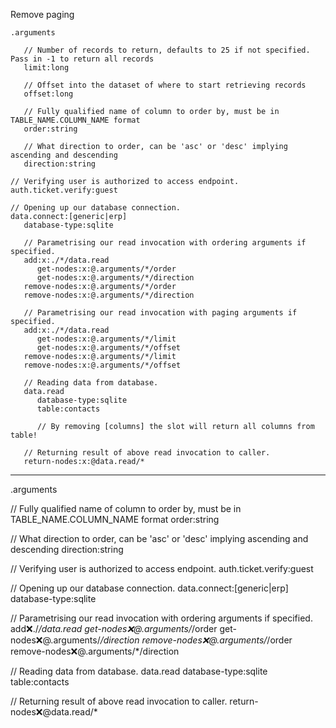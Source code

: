 Remove paging

```hyperlambda
.arguments

   // Number of records to return, defaults to 25 if not specified. Pass in -1 to return all records
   limit:long

   // Offset into the dataset of where to start retrieving records
   offset:long

   // Fully qualified name of column to order by, must be in TABLE_NAME.COLUMN_NAME format
   order:string

   // What direction to order, can be 'asc' or 'desc' implying ascending and descending
   direction:string

// Verifying user is authorized to access endpoint.
auth.ticket.verify:guest

// Opening up our database connection.
data.connect:[generic|erp]
   database-type:sqlite

   // Parametrising our read invocation with ordering arguments if specified.
   add:x:./*/data.read
      get-nodes:x:@.arguments/*/order
      get-nodes:x:@.arguments/*/direction
   remove-nodes:x:@.arguments/*/order
   remove-nodes:x:@.arguments/*/direction

   // Parametrising our read invocation with paging arguments if specified.
   add:x:./*/data.read
      get-nodes:x:@.arguments/*/limit
      get-nodes:x:@.arguments/*/offset
   remove-nodes:x:@.arguments/*/limit
   remove-nodes:x:@.arguments/*/offset

   // Reading data from database.
   data.read
      database-type:sqlite
      table:contacts

      // By removing [columns] the slot will return all columns from table!

   // Returning result of above read invocation to caller.
   return-nodes:x:@data.read/*
```
---
.arguments

   // Fully qualified name of column to order by, must be in TABLE_NAME.COLUMN_NAME format
   order:string

   // What direction to order, can be 'asc' or 'desc' implying ascending and descending
   direction:string

// Verifying user is authorized to access endpoint.
auth.ticket.verify:guest

// Opening up our database connection.
data.connect:[generic|erp]
   database-type:sqlite

   // Parametrising our read invocation with ordering arguments if specified.
   add:x:./*/data.read
      get-nodes:x:@.arguments/*/order
      get-nodes:x:@.arguments/*/direction
   remove-nodes:x:@.arguments/*/order
   remove-nodes:x:@.arguments/*/direction

   // Reading data from database.
   data.read
      database-type:sqlite
      table:contacts

   // Returning result of above read invocation to caller.
   return-nodes:x:@data.read/*
